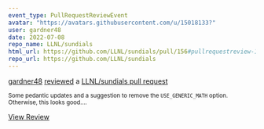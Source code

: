 ```yaml
---
event_type: PullRequestReviewEvent
avatar: "https://avatars.githubusercontent.com/u/15018133?"
user: gardner48
date: 2022-07-08
repo_name: LLNL/sundials
html_url: https://github.com/LLNL/sundials/pull/156#pullrequestreview-1026699952
repo_url: https://github.com/LLNL/sundials
---
```


<a href='https://github.com/gardner48' target='_blank'>gardner48</a> <a href='https://github.com/LLNL/sundials/pull/156#pullrequestreview-1026699952' target='_blank'>reviewed</a> a <a href='https://github.com/LLNL/sundials/pull/156' target='_blank'>LLNL/sundials pull request</a>

<small>Some pedantic updates and a suggestion to remove the `USE_GENERIC_MATH` option. Otherwise, this looks good....</small>

<a href='https://github.com/LLNL/sundials/pull/156#pullrequestreview-1026699952' target='_blank'>View Review</a>